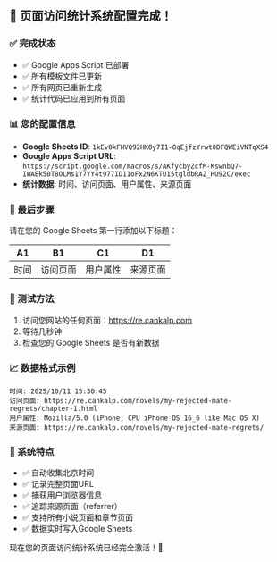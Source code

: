 ## 🎉 页面访问统计系统配置完成！

### ✅ 完成状态
- ✅ Google Apps Script 已部署
- ✅ 所有模板文件已更新
- ✅ 所有网页已重新生成
- ✅ 统计代码已应用到所有页面

### 📊 您的配置信息
- **Google Sheets ID**: `1kEvOkFHVQ92HK0y7I1-8qEjfzYrwt0DFQWEiVNTqXS4`
- **Google Apps Script URL**: `https://script.google.com/macros/s/AKfycbyZcfM-KswnbQ7-IWAEk50T8OLMs1Y7YY4t977ID11oFx2N6KTU15tgldbRA2_HU92C/exec`
- **统计数据**: 时间、访问页面、用户属性、来源页面

### 📝 最后步骤
请在您的 Google Sheets 第一行添加以下标题：

| A1     | B1       | C1       | D1       |
|--------|----------|----------|----------|
| 时间   | 访问页面 | 用户属性 | 来源页面 |

### 🧪 测试方法
1. 访问您网站的任何页面：https://re.cankalp.com
2. 等待几秒钟
3. 检查您的 Google Sheets 是否有新数据

### 📈 数据格式示例
```
时间: 2025/10/11 15:30:45
访问页面: https://re.cankalp.com/novels/my-rejected-mate-regrets/chapter-1.html
用户属性: Mozilla/5.0 (iPhone; CPU iPhone OS 16_6 like Mac OS X)
来源页面: https://re.cankalp.com/novels/my-rejected-mate-regrets/
```

### 🚀 系统特点
- ✅ 自动收集北京时间
- ✅ 记录完整页面URL
- ✅ 捕获用户浏览器信息
- ✅ 追踪来源页面（referrer）
- ✅ 支持所有小说页面和章节页面
- ✅ 数据实时写入Google Sheets

现在您的页面访问统计系统已经完全激活！🎊